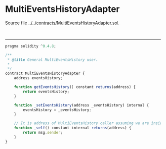# MultiEventsHistoryAdapter

Source file [../../contracts/MultiEventsHistoryAdapter.sol](../../contracts/MultiEventsHistoryAdapter.sol).

<br />

<hr />

```javascript
pragma solidity ^0.4.8;

/**
 * @title General MultiEventsHistory user.
 *
 */
contract MultiEventsHistoryAdapter {
    address eventsHistory;

    function getEventsHistory() constant returns(address) {
        return eventsHistory;
    }

    function _setEventsHistory(address _eventsHistory) internal {
        eventsHistory = _eventsHistory;
    }

    // It is address of MultiEventsHistory caller assuming we are inside of delegate call.
    function _self() constant internal returns(address) {
        return msg.sender;
    }
}

```
